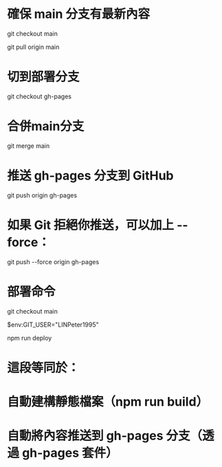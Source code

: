 # 確保 main 分支有最新內容

git checkout main

git pull origin main

# 切到部署分支

git checkout gh-pages

# 合併main分支

git merge main

# 推送 gh-pages 分支到 GitHub

git push origin gh-pages

# 如果 Git 拒絕你推送，可以加上 --force：

git push --force origin gh-pages

# 部署命令

git checkout main

$env:GIT_USER="LINPeter1995"

npm run deploy

# 這段等同於：

# 自動建構靜態檔案（npm run build）

# 自動將內容推送到 gh-pages 分支（透過 gh-pages 套件）
